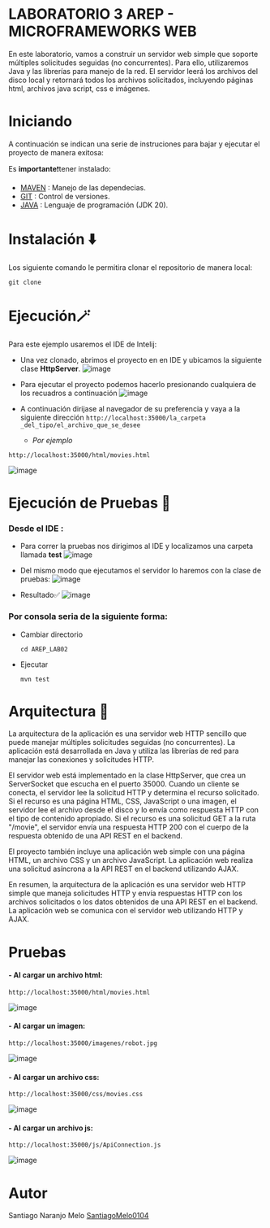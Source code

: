 # LABORATORIO 3 AREP -  MICROFRAMEWORKS WEB


En este laboratorio, vamos a construir un servidor web simple que soporte múltiples solicitudes seguidas (no concurrentes). Para ello, utilizaremos Java y las librerías para manejo de la red. El servidor leerá los archivos del disco local y retornará todos los archivos solicitados, incluyendo páginas html, archivos java script, css e imágenes.

# Iniciando 
A continuación se indican una serie de instruciones para bajar y ejecutar el proyecto de manera exitosa:

Es **importante**❗tener instalado: 
- [MAVEN](https://maven.apache.org) : Manejo de las dependecias. 
- [GIT](https://git-scm.com) : Control de versiones.
- [JAVA](https://www.java.com/es/) : Lenguaje de programación (JDK 20). 

# Instalación ⬇️
Los siguiente comando le permitira clonar el repositorio de manera local:
~~~
git clone 
~~~

# Ejecución🪄 
Para este ejemplo usaremos el IDE de Intelij:

+ Una vez clonado, abrimos el proyecto en en IDE y ubicamos la siguiente clase **HttpServer**.
![image](https://github.com/SantiagoMelo0104/AREP-LAB2/assets/123812833/3e632801-e63c-4ee0-ba36-03b62878b806)

+ Para ejecutar el proyecto podemos hacerlo presionando cualquiera de los recuadros a continuación
![image](https://github.com/SantiagoMelo0104/AREP-LAB2/assets/123812833/8d452fb3-2d44-421b-b552-44a2479ce4b2)

+ A continuación dirijase al navegador de su preferencia y vaya a la siguiente dirección  ```http://localhost:35000/la_carpeta _del_tipo/el_archivo_que_se_desee  ```
  + *Por ejemplo*
  
``` 
http://localhost:35000/html/movies.html
```

![image](https://github.com/SantiagoMelo0104/AREP-LAB2/assets/123812833/0578ea2f-e306-4b27-b47a-48e92078c85f)


# Ejecución de Pruebas 🧪
### Desde el IDE : 
- Para correr la pruebas nos dirigimos al IDE y localizamos una carpeta llamada **test**
![image](https://github.com/SantiagoMelo0104/AREP-LAB2/assets/123812833/1a50b576-a8a3-496c-be49-e96cabd45dfa)

- Del mismo modo que ejecutamos el servidor lo haremos con la clase de pruebas:
![image](https://github.com/SantiagoMelo0104/AREP-LAB2/assets/123812833/c749b6cc-4846-4b8a-91a8-95989a09aaee)

- Resultado✅
![image](https://github.com/SantiagoMelo0104/AREP-LAB2/assets/123812833/28c02a27-b4ad-47fa-8f79-ff46559521de)


### Por consola seria de la siguiente forma:
- Cambiar directorio
  ```
  cd AREP_LAB02
  ```

- Ejecutar 
  ```
  mvn test
  ```
# Arquitectura 📄 
La arquitectura de la aplicación es una servidor web HTTP sencillo que puede manejar múltiples solicitudes seguidas (no concurrentes). La aplicación está desarrollada en Java y utiliza las librerías de red para manejar las conexiones y solicitudes HTTP.

El servidor web está implementado en la clase HttpServer, que crea un ServerSocket que escucha en el puerto 35000. Cuando un cliente se conecta, el servidor lee la solicitud HTTP y determina el recurso solicitado. Si el recurso es una página HTML, CSS, JavaScript o una imagen, el servidor lee el archivo desde el disco y lo envía como respuesta HTTP con el tipo de contenido apropiado. Si el recurso es una solicitud GET a la ruta "/movie", el servidor envía una respuesta HTTP 200 con el cuerpo de la respuesta obtenido de una API REST en el backend.

El proyecto también incluye una aplicación web simple con una página HTML, un archivo CSS y un archivo JavaScript. La aplicación web realiza una solicitud asíncrona a la API REST en el backend utilizando AJAX.

En resumen, la arquitectura de la aplicación es una servidor web HTTP simple que maneja solicitudes HTTP y envía respuestas HTTP con los archivos solicitados o los datos obtenidos de una API REST en el backend. La aplicación web se comunica con el servidor web utilizando HTTP y AJAX.

# Pruebas 
#### - Al cargar un archivo html:
  ```
http://localhost:35000/html/movies.html
  ```
![image](https://github.com/SantiagoMelo0104/AREP-LAB2/assets/123812833/0578ea2f-e306-4b27-b47a-48e92078c85f)

#### - Al cargar un imagen:
  ```
http://localhost:35000/imagenes/robot.jpg
  ```
![image](https://github.com/SantiagoMelo0104/AREP-LAB2/assets/123812833/247fca9f-bde2-41f3-b6d6-0dea90f16b5d)

#### - Al cargar un archivo css:
```
http://localhost:35000/css/movies.css
```
![image](https://github.com/SantiagoMelo0104/AREP-LAB2/assets/123812833/a97eeede-95a7-40ad-b4ff-3f2e43f0fd91)


#### - Al cargar un archivo js:
```
http://localhost:35000/js/ApiConnection.js
```
![image](https://github.com/SantiagoMelo0104/AREP-LAB2/assets/123812833/8a9aa940-e040-4206-83ff-46199e0d517e)


# Autor 
Santiago Naranjo Melo [SantiagoMelo0104](https://github.com/SantiagoMelo0104)
